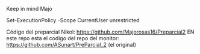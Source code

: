 Keep in mind Majo

Set-ExecutionPolicy -Scope CurrentUser unrestricted

Código del preparcial Nikol: https://github.com/Majorosas16/Preparcial2
EN este repo esta el codigo del repo del monitor: https://github.com/ASunart/PreParcial_2 (el original)
